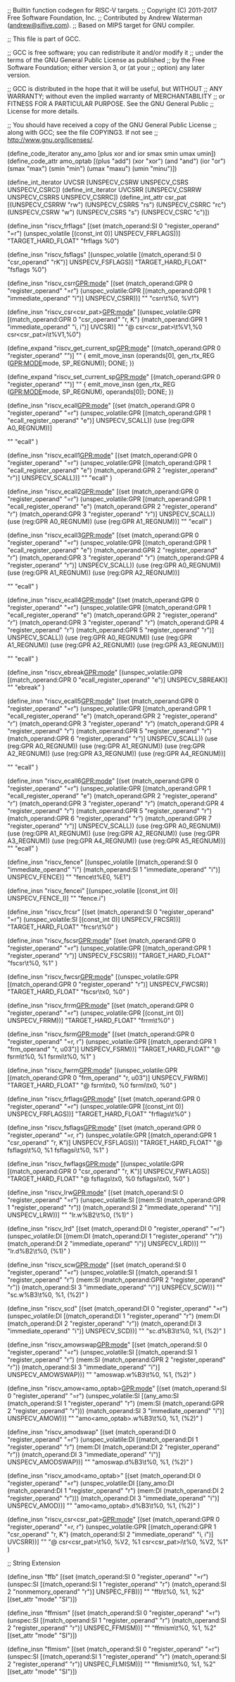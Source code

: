 ;; Builtin function codegen for RISC-V targets.
;; Copyright (C) 2011-2017 Free Software Foundation, Inc.
;; Contributed by Andrew Waterman (andrew@sifive.com).
;; Based on MIPS target for GNU compiler.

;; This file is part of GCC.

;; GCC is free software; you can redistribute it and/or modify it
;; under the terms of the GNU General Public License as published
;; by the Free Software Foundation; either version 3, or (at your
;; option) any later version.

;; GCC is distributed in the hope that it will be useful, but WITHOUT
;; ANY WARRANTY; without even the implied warranty of MERCHANTABILITY
;; or FITNESS FOR A PARTICULAR PURPOSE.  See the GNU General Public
;; License for more details.

;; You should have received a copy of the GNU General Public License
;; along with GCC; see the file COPYING3.  If not see
;; <http://www.gnu.org/licenses/>.

(define_code_iterator any_amo [plus xor and ior smax smin umax umin])
(define_code_attr amo_optab
  [(plus "add") (xor "xor") (and "and") (ior "or")
   (smax "max") (smin "min")  (umax "maxu") (umin "minu")])

(define_int_iterator UVCSR [UNSPECV_CSRW UNSPECV_CSRS UNSPECV_CSRC])
(define_int_iterator UVCSRR [UNSPECV_CSRRW UNSPECV_CSRRS UNSPECV_CSRRC])
(define_int_attr csr_pat [(UNSPECV_CSRRW "rw")
			  (UNSPECV_CSRRS "rs")
			  (UNSPECV_CSRRC "rc")
			  (UNSPECV_CSRW "w")
			  (UNSPECV_CSRS "s")
			  (UNSPECV_CSRC "c")])

(define_insn "riscv_frflags"
  [(set (match_operand:SI 0 "register_operand" "=r")
	(unspec_volatile [(const_int 0)] UNSPECV_FRFLAGS))]
  "TARGET_HARD_FLOAT"
  "frflags %0")

(define_insn "riscv_fsflags"
  [(unspec_volatile [(match_operand:SI 0 "csr_operand" "rK")] UNSPECV_FSFLAGS)]
  "TARGET_HARD_FLOAT"
  "fsflags %0")

(define_insn "riscv_csrr<GPR:mode>"
  [(set (match_operand:GPR 0 "register_operand" "=r")
        (unspec_volatile:GPR [(match_operand:GPR 1 "immediate_operand" "i")] UNSPECV_CSRR))]
  ""
  "csrr\t%0, %V1")

(define_insn "riscv_csr<csr_pat><GPR:mode>"
  [(unspec_volatile:GPR [(match_operand:GPR 0 "csr_operand" "r, K")
			 (match_operand:GPR 1 "immediate_operand" "i, i")] UVCSR)]
  ""
  "@
   csr<csr_pat>\t%V1,%0
   csr<csr_pat>i\t%V1,%0")

(define_expand "riscv_get_current_sp<GPR:mode>"
  [(match_operand:GPR 0 "register_operand" "")]
  ""
{
  emit_move_insn (operands[0], gen_rtx_REG (<GPR:MODE>mode, SP_REGNUM));
  DONE;
})

(define_expand "riscv_set_current_sp<GPR:mode>"
  [(match_operand:GPR 0 "register_operand" "")]
  ""
{
  emit_move_insn (gen_rtx_REG (<GPR:MODE>mode, SP_REGNUM), operands[0]);
  DONE;
})

(define_insn "riscv_ecall<GPR:mode>"
  [(set (match_operand:GPR 0 "register_operand" "=r")
        (unspec_volatile:GPR [(match_operand:GPR 1 "ecall_register_operand" "e")] UNSPECV_SCALL))
   (use (reg:GPR A0_REGNUM))]

  ""
  "ecall"
)

(define_insn "riscv_ecall1<GPR:mode>"
  [(set (match_operand:GPR 0 "register_operand" "=r")
        (unspec_volatile:GPR [(match_operand:GPR 1 "ecall_register_operand" "e")
			     (match_operand:GPR 2 "register_operand" "r")] UNSPECV_SCALL))]
  ""
  "ecall"
)

(define_insn "riscv_ecall2<GPR:mode>"
  [(set (match_operand:GPR 0 "register_operand" "=r")
        (unspec_volatile:GPR [(match_operand:GPR 1 "ecall_register_operand" "e")
			     (match_operand:GPR 2 "register_operand" "r")
			     (match_operand:GPR 3 "register_operand" "r")] UNSPECV_SCALL))
   (use (reg:GPR A0_REGNUM))
   (use (reg:GPR A1_REGNUM))]
  ""
  "ecall"
)

(define_insn "riscv_ecall3<GPR:mode>"
  [(set (match_operand:GPR 0 "register_operand" "=r")
        (unspec_volatile:GPR [(match_operand:GPR 1 "ecall_register_operand" "e")
			     (match_operand:GPR 2 "register_operand" "r")
			     (match_operand:GPR 3 "register_operand" "r")
			     (match_operand:GPR 4 "register_operand" "r")] UNSPECV_SCALL))
   (use (reg:GPR A0_REGNUM))
   (use (reg:GPR A1_REGNUM))
   (use (reg:GPR A2_REGNUM))]

  ""
  "ecall"
)

(define_insn "riscv_ecall4<GPR:mode>"
  [(set (match_operand:GPR 0 "register_operand" "=r")
        (unspec_volatile:GPR [(match_operand:GPR 1 "ecall_register_operand" "e")
			     (match_operand:GPR 2 "register_operand" "r")
			     (match_operand:GPR 3 "register_operand" "r")
			     (match_operand:GPR 4 "register_operand" "r")
			     (match_operand:GPR 5 "register_operand" "r")] UNSPECV_SCALL))
   (use (reg:GPR A0_REGNUM))
   (use (reg:GPR A1_REGNUM))
   (use (reg:GPR A2_REGNUM))
   (use (reg:GPR A3_REGNUM))]

  ""
  "ecall"
)

(define_insn "riscv_ebreak<GPR:mode>"
  [(unspec_volatile:GPR [(match_operand:GPR 0 "ecall_register_operand" "e")] UNSPECV_SBREAK)]
  ""
  "ebreak"
)

(define_insn "riscv_ecall5<GPR:mode>"
  [(set (match_operand:GPR 0 "register_operand" "=r")
        (unspec_volatile:GPR [(match_operand:GPR 1 "ecall_register_operand" "e")
			     (match_operand:GPR 2 "register_operand" "r")
			     (match_operand:GPR 3 "register_operand" "r")
			     (match_operand:GPR 4 "register_operand" "r")
			     (match_operand:GPR 5 "register_operand" "r")
			     (match_operand:GPR 6 "register_operand" "r")] UNSPECV_SCALL))
   (use (reg:GPR A0_REGNUM))
   (use (reg:GPR A1_REGNUM))
   (use (reg:GPR A2_REGNUM))
   (use (reg:GPR A3_REGNUM))
   (use (reg:GPR A4_REGNUM))]

  ""
  "ecall"
)

(define_insn "riscv_ecall6<GPR:mode>"
  [(set (match_operand:GPR 0 "register_operand" "=r")
        (unspec_volatile:GPR [(match_operand:GPR 1 "ecall_register_operand" "e")
			     (match_operand:GPR 2 "register_operand" "r")
			     (match_operand:GPR 3 "register_operand" "r")
			     (match_operand:GPR 4 "register_operand" "r")
			     (match_operand:GPR 5 "register_operand" "r")
			     (match_operand:GPR 6 "register_operand" "r")
			     (match_operand:GPR 7 "register_operand" "r")] UNSPECV_SCALL))
   (use (reg:GPR A0_REGNUM))
   (use (reg:GPR A1_REGNUM))
   (use (reg:GPR A2_REGNUM))
   (use (reg:GPR A3_REGNUM))
   (use (reg:GPR A4_REGNUM))
   (use (reg:GPR A5_REGNUM))]
  ""
  "ecall"
)

(define_insn "riscv_fence"
  [(unspec_volatile [(match_operand:SI 0 "immediate_operand" "i")
		     (match_operand:SI 1 "immediate_operand" "i")] UNSPECV_FENCE)]
  ""
  "fence\t%E0, %E1")

(define_insn "riscv_fencei"
  [(unspec_volatile [(const_int 0)] UNSPECV_FENCE_I)]
  ""
  "fence.i")

(define_insn "riscv_frcsr"
   [(set (match_operand:SI 0 "register_operand" "=r")
	 (unspec_volatile:SI [(const_int 0)] UNSPECV_FRCSR))]
  "TARGET_HARD_FLOAT"
  "frcsr\t%0"
)

(define_insn "riscv_fscsr<GPR:mode>"
  [(set (match_operand:GPR 0 "register_operand" "=r")
        (unspec_volatile:GPR [(match_operand:GPR 1 "register_operand" "r")] UNSPECV_FSCSR))]
  "TARGET_HARD_FLOAT"
  "fscsr\t%0, %1"
)

(define_insn "riscv_fwcsr<GPR:mode>"
  [(unspec_volatile:GPR [(match_operand:GPR 0 "register_operand" "r")] UNSPECV_FWCSR)]
  "TARGET_HARD_FLOAT"
  "fscsr\tx0, %0"
)

(define_insn "riscv_frrm<GPR:mode>"
   [(set (match_operand:GPR 0 "register_operand" "=r")
	 (unspec_volatile:GPR [(const_int 0)] UNSPECV_FRRM))]
  "TARGET_HARD_FLOAT"
  "frrm\t%0"
)

(define_insn "riscv_fsrm<GPR:mode>"
  [(set (match_operand:GPR 0 "register_operand" "=r, r")
        (unspec_volatile:GPR [(match_operand:GPR 1 "frm_operand" "r, u03")] UNSPECV_FSRM))]
  "TARGET_HARD_FLOAT"
  "@
   fsrm\t%0, %1
   fsrmi\t%0, %1"
)

(define_insn "riscv_fwrm<GPR:mode>"
  [(unspec_volatile:GPR [(match_operand:GPR 0 "frm_operand" "r, u03")] UNSPECV_FWRM)]
  "TARGET_HARD_FLOAT"
  "@
   fsrm\tx0, %0
   fsrmi\tx0, %0"
)

(define_insn "riscv_frflags<GPR:mode>"
  [(set (match_operand:GPR 0 "register_operand" "=r")
	(unspec_volatile:GPR [(const_int 0)] UNSPECV_FRFLAGS))]
  "TARGET_HARD_FLOAT"
  "frflags\t%0"
)

(define_insn "riscv_fsflags<GPR:mode>"
  [(set (match_operand:GPR 0 "register_operand" "=r, r")
        (unspec_volatile:GPR [(match_operand:GPR 1 "csr_operand" "r, K")] UNSPECV_FSFLAGS))]
  "TARGET_HARD_FLOAT"
  "@
   fsflags\t%0, %1
   fsflagsi\t%0, %1"
)

(define_insn "riscv_fwflags<GPR:mode>"
  [(unspec_volatile:GPR [(match_operand:GPR 0 "csr_operand" "r, K")] UNSPECV_FWFLAGS)]
  "TARGET_HARD_FLOAT"
  "@
   fsflags\tx0, %0
   fsflagsi\tx0, %0"
)

(define_insn "riscv_lrw<GPR:mode>"
  [(set (match_operand:SI 0 "register_operand" "=r")
        (unspec_volatile:SI [(mem:SI (match_operand:GPR 1 "register_operand" "r"))
			     (match_operand:SI 2 "immediate_operand" "i")] UNSPECV_LRW))]
  ""
  "lr.w%B2\t%0, (%1)"
)

(define_insn "riscv_lrd"
  [(set (match_operand:DI 0 "register_operand" "=r")
        (unspec_volatile:DI [(mem:DI (match_operand:DI 1 "register_operand" "r"))
			     (match_operand:DI 2 "immediate_operand" "i")] UNSPECV_LRD))]
  ""
  "lr.d%B2\t%0, (%1)"
)

(define_insn "riscv_scw<GPR:mode>"
  [(set (match_operand:SI 0 "register_operand" "=r")
        (unspec_volatile:SI [(match_operand:SI 1 "register_operand" "r")
			     (mem:SI (match_operand:GPR 2 "register_operand" "r"))
                             (match_operand:SI 3 "immediate_operand" "i")] UNSPECV_SCW))]
  ""
  "sc.w%B3\t%0, %1, (%2)"
)

(define_insn "riscv_scd"
  [(set (match_operand:DI 0 "register_operand" "=r")
        (unspec_volatile:DI [(match_operand:DI 1 "register_operand" "r")
			     (mem:DI (match_operand:DI 2 "register_operand" "r"))
                             (match_operand:DI 3 "immediate_operand" "i")] UNSPECV_SCD))]
  ""
  "sc.d%B3\t%0, %1, (%2)"
)

(define_insn "riscv_amowswap<GPR:mode>"
  [(set (match_operand:SI 0 "register_operand" "=r")
        (unspec_volatile:SI [(match_operand:SI 1 "register_operand" "r")
			     (mem:SI (match_operand:GPR 2 "register_operand" "r"))
                             (match_operand:SI 3 "immediate_operand" "i")] UNSPECV_AMOWSWAP))]
  ""
  "amoswap.w%B3\t%0, %1, (%2)"
)

(define_insn "riscv_amow<amo_optab><GPR:mode>"
  [(set (match_operand:SI 0 "register_operand" "=r")
        (unspec_volatile:SI [(any_amo:SI (match_operand:SI 1 "register_operand" "r")
			     		 (mem:SI (match_operand:GPR 2 "register_operand" "r")))
                             (match_operand:SI 3 "immediate_operand" "i")] UNSPECV_AMOW))]
  ""
  "amo<amo_optab>.w%B3\t%0, %1, (%2)"
)

(define_insn "riscv_amodswap"
  [(set (match_operand:DI 0 "register_operand" "=r")
        (unspec_volatile:DI [(match_operand:DI 1 "register_operand" "r")
			     (mem:DI (match_operand:DI 2 "register_operand" "r"))
                             (match_operand:DI 3 "immediate_operand" "i")] UNSPECV_AMODSWAP))]
  ""
  "amoswap.d%B3\t%0, %1, (%2)"
)


(define_insn "riscv_amod<amo_optab>"
  [(set (match_operand:DI 0 "register_operand" "=r")
        (unspec_volatile:DI [(any_amo:DI (match_operand:DI 1 "register_operand" "r")
			     		 (mem:DI (match_operand:DI 2 "register_operand" "r")))
                             (match_operand:DI 3 "immediate_operand" "i")] UNSPECV_AMOD))]
  ""
  "amo<amo_optab>.d%B3\t%0, %1, (%2)"
)

(define_insn "riscv_csr<csr_pat><GPR:mode>"
  [(set (match_operand:GPR 0 "register_operand" "=r, r")
        (unspec_volatile:GPR [(match_operand:GPR 1 "csr_operand" "r, K")
			      (match_operand:SI 2 "immediate_operand" "i, i")] UVCSRR))]
  ""
  "@
   csr<csr_pat>\t%0, %V2, %1
   csr<csr_pat>i\t%0, %V2, %1"
)

;; String Extension

(define_insn "ffb"
  [(set (match_operand:SI 0 "register_operand" "=r")
	(unspec:SI [(match_operand:SI 1 "register_operand" "r")
		    (match_operand:SI 2 "nonmemory_operand" "r")] UNSPEC_FFB))]
  ""
  "ffb\t%0, %1, %2"
  [(set_attr "mode" "SI")])

(define_insn "ffmism"
  [(set (match_operand:SI 0 "register_operand" "=r")
	(unspec:SI [(match_operand:SI 1 "register_operand" "r")
		    (match_operand:SI 2 "register_operand" "r")] UNSPEC_FFMISM))]
  ""
  "ffmism\t%0, %1, %2"
  [(set_attr "mode" "SI")])

(define_insn "flmism"
  [(set (match_operand:SI 0 "register_operand" "=r")
	(unspec:SI [(match_operand:SI 1 "register_operand" "r")
		    (match_operand:SI 2 "register_operand" "r")] UNSPEC_FLMISM))]
  ""
  "flmism\t%0, %1, %2"
  [(set_attr "mode" "SI")])
